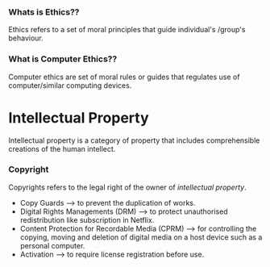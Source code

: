 
### Whats is Ethics??

Ethics refers to a set of moral principles that guide individual's /group's behaviour.

### What is Computer Ethics??

Computer ethics are set of moral rules or guides that regulates use of computer/similar computing devices.

# Intellectual Property

Intellectual property is a category of property that includes comprehensible creations of the human intellect.

### Copyright

Copyrights refers to the legal right of the owner of *intellectual property*.


- Copy Guards --> to prevent the duplication of works.
- Digital Rights Managements (DRM) --> to protect unauthorised redistribution like subscription in Netflix.
- Content Protection for Recordable Media (CPRM) --> for controlling the copying, moving and deletion of digital media on a host device such as a personal computer.
- Activation --> to require license registration before use.

